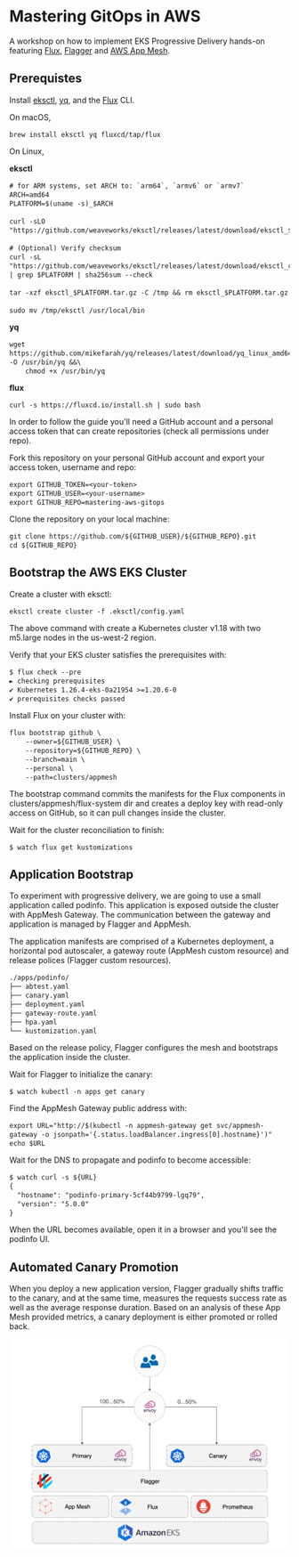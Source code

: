 # Mastering GitOps in AWS

A workshop on how to implement EKS Progressive Delivery hands-on featuring 
[Flux][flux], [Flagger][flagger] and [AWS App Mesh][appmesh].

## Prerequistes

Install [eksctl][eksctl], [yq][yq], and the [Flux][flux] CLI.

On macOS,

```
brew install eksctl yq fluxcd/tap/flux
```

On Linux,

**eksctl**
```
# for ARM systems, set ARCH to: `arm64`, `armv6` or `armv7`
ARCH=amd64
PLATFORM=$(uname -s)_$ARCH

curl -sLO "https://github.com/weaveworks/eksctl/releases/latest/download/eksctl_$PLATFORM.tar.gz"

# (Optional) Verify checksum
curl -sL "https://github.com/weaveworks/eksctl/releases/latest/download/eksctl_checksums.txt" | grep $PLATFORM | sha256sum --check

tar -xzf eksctl_$PLATFORM.tar.gz -C /tmp && rm eksctl_$PLATFORM.tar.gz

sudo mv /tmp/eksctl /usr/local/bin
```

**yq**
```
wget https://github.com/mikefarah/yq/releases/latest/download/yq_linux_amd64 -O /usr/bin/yq &&\
    chmod +x /usr/bin/yq
```

**flux**
```
curl -s https://fluxcd.io/install.sh | sudo bash
```

In order to follow the guide you'll need a GitHub account and a personal access 
token that can create repositories (check all permissions under repo).

Fork this repository on your personal GitHub account and export your access 
token, username and repo:

```
export GITHUB_TOKEN=<your-token>
export GITHUB_USER=<your-username>
export GITHUB_REPO=mastering-aws-gitops
```

Clone the repository on your local machine:

```
git clone https://github.com/${GITHUB_USER}/${GITHUB_REPO}.git
cd ${GITHUB_REPO}
```

## Bootstrap the AWS EKS Cluster

Create a cluster with eksctl:

```
eksctl create cluster -f .eksctl/config.yaml
```

The above command with create a Kubernetes cluster v1.18 with two m5.large 
nodes in the us-west-2 region.

Verify that your EKS cluster satisfies the prerequisites with:

```
$ flux check --pre
► checking prerequisites
✔ Kubernetes 1.26.4-eks-0a21954 >=1.20.6-0
✔ prerequisites checks passed
```

Install Flux on your cluster with:

```
flux bootstrap github \
    --owner=${GITHUB_USER} \
    --repository=${GITHUB_REPO} \
    --branch=main \
    --personal \
    --path=clusters/appmesh
```

The bootstrap command commits the manifests for the Flux components in 
clusters/appmesh/flux-system dir and creates a deploy key with read-only 
access on GitHub, so it can pull changes inside the cluster.

Wait for the cluster reconciliation to finish:

```
$ watch flux get kustomizations 
```

## Application Bootstrap

To experiment with progressive delivery, we are going to use a small application 
called podinfo. This application is exposed outside the cluster with AppMesh 
Gateway. The communication between the gateway and application is managed by 
Flagger and AppMesh.

The application manifests are comprised of a Kubernetes deployment, a 
horizontal pod autoscaler, a gateway route (AppMesh custom resource) and 
release polices (Flagger custom resources).

```
./apps/podinfo/
├── abtest.yaml
├── canary.yaml
├── deployment.yaml
├── gateway-route.yaml
├── hpa.yaml
└── kustomization.yaml
```

Based on the release policy, Flagger configures the mesh and bootstraps the 
application inside the cluster.

Wait for Flagger to initialize the canary:

```
$ watch kubectl -n apps get canary
```

Find the AppMesh Gateway public address with:

```
export URL="http://$(kubectl -n appmesh-gateway get svc/appmesh-gateway -o jsonpath='{.status.loadBalancer.ingress[0].hostname}')"
echo $URL
```

Wait for the DNS to propagate and podinfo to become accessible:

```
$ watch curl -s ${URL}
{
  "hostname": "podinfo-primary-5cf44b9799-lgq79",
  "version": "5.0.0"
}
```

When the URL becomes available, open it in a browser and you'll see the 
podinfo UI.

## Automated Canary Promotion

When you deploy a new application version, Flagger gradually shifts traffic to 
the canary, and at the same time, measures the requests success rate as well as 
the average response duration. Based on an analysis of these App Mesh provided 
metrics, a canary deployment is either promoted or rolled back.

![](docs/img/gitops-appmesh-stack.png)

[flux]: https://fluxcd.io/
[flagger]: https://fluxcd.io/flagger/
[appmesh]: https://aws.amazon.com/app-mesh/
[eksctl]: https://eksctl.io/
[yq]: https://github.com/mikefarah/yq
